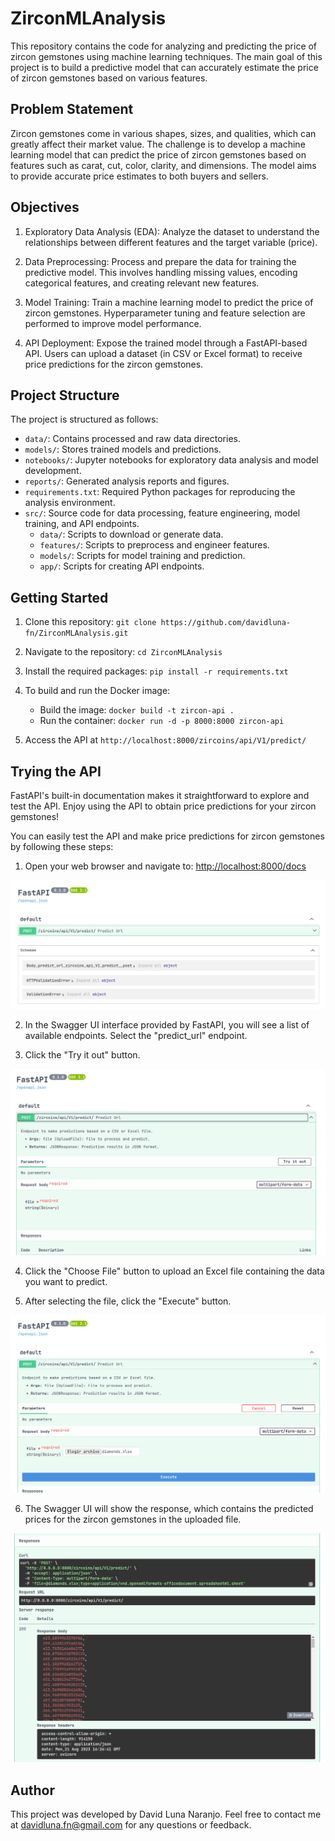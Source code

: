 # ZirconMLAnalysis

This repository contains the code for analyzing and predicting the price of zircon gemstones using machine learning techniques. The main goal of this project is to build a predictive model that can accurately estimate the price of zircon gemstones based on various features.

## Problem Statement

Zircon gemstones come in various shapes, sizes, and qualities, which can greatly affect their market value. The challenge is to develop a machine learning model that can predict the price of zircon gemstones based on features such as carat, cut, color, clarity, and dimensions. The model aims to provide accurate price estimates to both buyers and sellers.

## Objectives

1. Exploratory Data Analysis (EDA): Analyze the dataset to understand the relationships between different features and the target variable (price).

2. Data Preprocessing: Process and prepare the data for training the predictive model. This involves handling missing values, encoding categorical features, and creating relevant new features.

3. Model Training: Train a machine learning model to predict the price of zircon gemstones. Hyperparameter tuning and feature selection are performed to improve model performance.

4. API Deployment: Expose the trained model through a FastAPI-based API. Users can upload a dataset (in CSV or Excel format) to receive price predictions for the zircon gemstones.

## Project Structure

The project is structured as follows:

- `data/`: Contains processed and raw data directories.
- `models/`: Stores trained models and predictions.
- `notebooks/`: Jupyter notebooks for exploratory data analysis and model development.
- `reports/`: Generated analysis reports and figures.
- `requirements.txt`: Required Python packages for reproducing the analysis environment.
- `src/`: Source code for data processing, feature engineering, model training, and API endpoints.
  - `data/`: Scripts to download or generate data.
  - `features/`: Scripts to preprocess and engineer features.
  - `models/`: Scripts for model training and prediction.
  - `app/`: Scripts for creating API endpoints.

## Getting Started

1. Clone this repository: `git clone https://github.com/davidluna-fn/ZirconMLAnalysis.git`
2. Navigate to the repository: `cd ZirconMLAnalysis`
3. Install the required packages: `pip install -r requirements.txt`
4. To build and run the Docker image:
   - Build the image: `docker build -t zircon-api .`
   - Run the container: `docker run -d -p 8000:8000 zircon-api`

5. Access the API at `http://localhost:8000/zircoins/api/V1/predict/`


## Trying the API

FastAPI's built-in documentation makes it straightforward to explore and test the API. Enjoy using the API to obtain price predictions for your zircon gemstones!

You can easily test the API and make price predictions for zircon gemstones by following these steps:

1. Open your web browser and navigate to: [http://localhost:8000/docs](http://localhost:8000/docs)

![](/reports/figures_test_api/f1.png)

2. In the Swagger UI interface provided by FastAPI, you will see a list of available endpoints. Select the "predict_url" endpoint.



3. Click the "Try it out" button.

![](/reports/figures_test_api/f3.png)


4. Click the "Choose File" button to upload an Excel file containing the data you want to predict.


5. After selecting the file, click the "Execute" button.

![](/reports/figures_test_api/f4.png)

6. The Swagger UI will show the response, which contains the predicted prices for the zircon gemstones in the uploaded file.


![](/reports/figures_test_api/f6.png)


## Author

This project was developed by David Luna Naranjo. Feel free to contact me at davidluna.fn@gmail.com for any questions or feedback.



